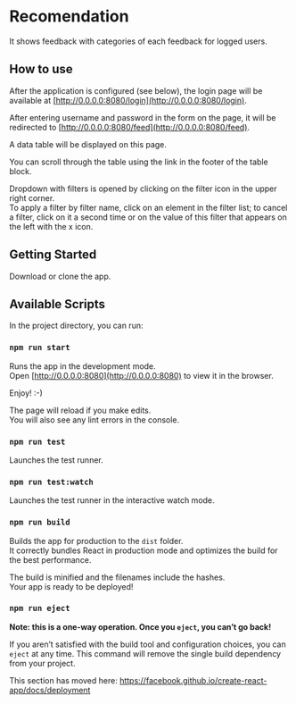 # Recomendation

It shows feedback with categories of each feedback for logged users.

## How to use

After the application is configured (see below), the login page will be available at [http://0.0.0.0:8080/login](http://0.0.0.0:8080/login). 

After entering username and password in the form on the page, it will be redirected to [http://0.0.0.0:8080/feed](http://0.0.0.0:8080/feed).

A data table will be displayed on this page.

You can scroll through the table using the link in the footer of the table block.

Dropdown with filters is opened by clicking on the filter icon in the upper right corner.<br />
To apply a filter by filter name, 
click on an element in the filter list; 
to cancel a filter, click on it a second time or on the value of this filter that appears on the left with the x icon.


## Getting Started

Download or clone the app.


## Available Scripts

In the project directory, you can run:

### `npm run start`

Runs the app in the development mode.<br />
Open [http://0.0.0.0:8080](http://0.0.0.0:8080) to view it in the browser.

Enjoy! :-)

The page will reload if you make edits.<br />
You will also see any lint errors in the console.

### `npm run test`

Launches the test runner.

### `npm run test:watch`

Launches the test runner in the interactive watch mode.

### `npm run build`

Builds the app for production to the `dist` folder.<br />
It correctly bundles React in production mode and optimizes the build for the best performance.

The build is minified and the filenames include the hashes.<br />
Your app is ready to be deployed!

### `npm run eject`

**Note: this is a one-way operation. Once you `eject`, you can’t go back!**

If you aren’t satisfied with the build tool and configuration choices, you can `eject` at any time. This command will remove the single build dependency from your project.

This section has moved here: https://facebook.github.io/create-react-app/docs/deployment